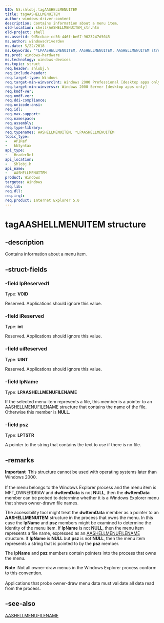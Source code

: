 ```yaml
---
UID: NS:shlobj.tagAASHELLMENUITEM
title: tagAASHELLMENUITEM
author: windows-driver-content
description: Contains information about a menu item.
old-location: shell\AASHELLMENUITEM_str.htm
old-project: shell
ms.assetid: 9d5ccbae-cc56-446f-be67-9623247d5045
ms.author: windowsdriverdev
ms.date: 5/22/2018
ms.keywords: "*LPAASHELLMENUITEM, AASHELLMENUITEM, AASHELLMENUITEM structure [Windows Shell], LPAASHELLMENUITEM, LPAASHELLMENUITEM structure pointer [Windows Shell], _win32_AASHELLMENUITEM_str, shell.AASHELLMENUITEM_str, shlobj/AASHELLMENUITEM, shlobj/LPAASHELLMENUITEM, tagAASHELLMENUITEM"
ms.prod: windows-hardware
ms.technology: windows-devices
ms.topic: struct
req.header: shlobj.h
req.include-header: 
req.target-type: Windows
req.target-min-winverclnt: Windows 2000 Professional [desktop apps only]
req.target-min-winversvr: Windows 2000 Server [desktop apps only]
req.kmdf-ver: 
req.umdf-ver: 
req.ddi-compliance: 
req.unicode-ansi: 
req.idl: 
req.max-support: 
req.namespace: 
req.assembly: 
req.type-library: 
req.typenames: AASHELLMENUITEM, *LPAASHELLMENUITEM
topic_type:
-	APIRef
-	kbSyntax
api_type:
-	HeaderDef
api_location:
-	Shlobj.h
api_name:
-	AASHELLMENUITEM
product: Windows
targetos: Windows
req.lib: 
req.dll: 
req.irql: 
req.product: Internet Explorer 5.0
---
```


# tagAASHELLMENUITEM structure


## -description


Contains information about a menu item.


## -struct-fields




### -field lpReserved1

Type: <b>VOID</b>

Reserved. Applications should ignore this value.


### -field iReserved

Type: <b>int</b>

Reserved. Applications should ignore this value.


### -field uiReserved

Type: <b>UINT</b>

Reserved. Applications should ignore this value.


### -field lpName

Type: <b>LPAASHELLMENUFILENAME</b>

If the selected menu item represents a file, this member is a pointer to an <a href="https://msdn.microsoft.com/f84e837f-61b0-4df4-9ff7-dc2d3d898d99">AASHELLMENUFILENAME</a> structure that contains the name of the file. Otherwise this member is <b>NULL</b>.


### -field psz

Type: <b>LPTSTR</b>

A pointer to the string that contains the text to use if there is no file.


## -remarks



<div class="alert"><b>Important</b>  This structure cannot be used with operating systems later than Windows 2000.</div>
<div> </div>
If the menu belongs to the Windows Explorer process and the menu item is MFT_OWNERDRAW and <b>dwItemData</b> is not <b>NULL</b>, then the <b>dwItemData</b> member can be probed to determine whether it is a Windows Explorer menu that shows owner-drawn file names.

The accessibility tool might treat the <b>dwItemData</b> member as a pointer to an <b>AASHELLMENUITEM</b> structure in the process that owns the menu. In this case the <b>lpName</b> and <b>psz</b> members might be examined to determine the identity of the menu item. If <b>lpName</b> is not <b>NULL</b>, then the menu item represents a file name, expressed as an <a href="https://msdn.microsoft.com/f84e837f-61b0-4df4-9ff7-dc2d3d898d99">AASHELLMENUFILENAME</a> structure. If <b>lpName</b> is <b>NULL</b> but <b>psz</b> is not <b>NULL</b>, then the menu item represents a string that is pointed to by the <b>psz</b> member.

The <b>lpName</b> and <b>psz</b> members contain pointers into the process that owns the menu.

<div class="alert"><b>Note</b>  Not all owner-draw menus in the Windows Explorer process conform to this convention.</div>
<div> </div>
Applications that probe owner-draw menu data must validate all data read from the process.




## -see-also




<a href="https://msdn.microsoft.com/f84e837f-61b0-4df4-9ff7-dc2d3d898d99">AASHELLMENUFILENAME</a>
 

 

